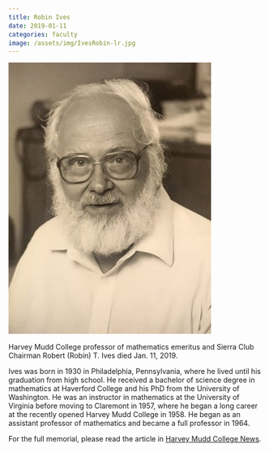 ```yaml
---
title: Robin Ives
date: 2019-01-11
categories: faculty
image: /assets/img/IvesRobin-lr.jpg
---
```

![Robin Ives](/assets/img/IvesRobin-lr.jpg)

Harvey Mudd College professor of mathematics emeritus and Sierra Club Chairman Robert (Robin) T. Ives died Jan. 11, 2019.

Ives was born in 1930 in Philadelphia, Pennsylvania, where he lived until his graduation from high school. He received a bachelor of science degree in mathematics at Haverford College and his PhD from the University of Washington. He was an instructor in mathematics at the University of Virginia before moving to Claremont in 1957, where he began a long career at the recently opened Harvey Mudd College in 1958. He began as an assistant professor of mathematics and became a full professor in 1964.

For the full memorial, please read the article in [Harvey Mudd College News](https://www.hmc.edu/about-hmc/2019/05/16/in-memoriam-robin-ives-mathematics-professor/).
